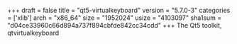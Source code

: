 +++
draft = false
title = "qt5-virtualkeyboard"
version = "5.7.0-3"
categories = ['xlib']
arch = "x86_64"
size = "1952024"
usize = "4103097"
sha1sum = "d04ce33960c66d894a737f894cbfde842cc34cdd"
+++
The Qt5 toolkit, qtvirtualkeyboard